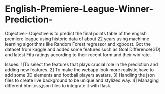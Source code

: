 # English-Premiere-League-Winner-Prediction-

Objective:- Objective is to predict the final points table of the english premiere league using historic data of about 22 years using machinne learning algorithms like Random Forest regressor and xgboost.
Got the dataset from kaggle and added some features such as Goal Difference(GD) and latest Fifa ratings according to their recent form and their win rate.

Issues: 1]To select the features that plays crucial role in the prediction and adding new features.
        2] To make the webapp look more realistic,have to add some 3D elements and football players avatars.
        3] Handling the json files to create live background to be unique and stylized way.
        4] Managing different html,css,json files to integrate it with flask.


